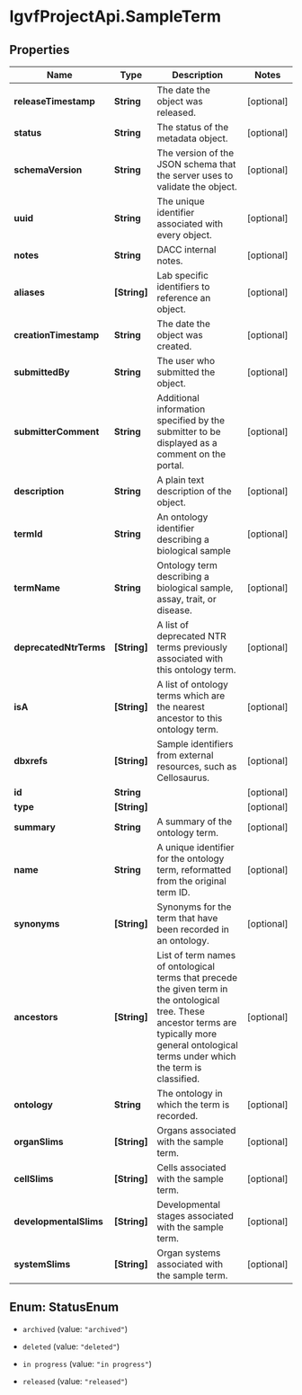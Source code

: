 # IgvfProjectApi.SampleTerm

## Properties

Name | Type | Description | Notes
------------ | ------------- | ------------- | -------------
**releaseTimestamp** | **String** | The date the object was released. | [optional] 
**status** | **String** | The status of the metadata object. | [optional] 
**schemaVersion** | **String** | The version of the JSON schema that the server uses to validate the object. | [optional] 
**uuid** | **String** | The unique identifier associated with every object. | [optional] 
**notes** | **String** | DACC internal notes. | [optional] 
**aliases** | **[String]** | Lab specific identifiers to reference an object. | [optional] 
**creationTimestamp** | **String** | The date the object was created. | [optional] 
**submittedBy** | **String** | The user who submitted the object. | [optional] 
**submitterComment** | **String** | Additional information specified by the submitter to be displayed as a comment on the portal. | [optional] 
**description** | **String** | A plain text description of the object. | [optional] 
**termId** | **String** | An ontology identifier describing a biological sample | [optional] 
**termName** | **String** | Ontology term describing a biological sample, assay, trait, or disease. | [optional] 
**deprecatedNtrTerms** | **[String]** | A list of deprecated NTR terms previously associated with this ontology term. | [optional] 
**isA** | **[String]** | A list of ontology terms which are the nearest ancestor to this ontology term. | [optional] 
**dbxrefs** | **[String]** | Sample identifiers from external resources, such as Cellosaurus. | [optional] 
**id** | **String** |  | [optional] 
**type** | **[String]** |  | [optional] 
**summary** | **String** | A summary of the ontology term. | [optional] 
**name** | **String** | A unique identifier for the ontology term, reformatted from the original term ID. | [optional] 
**synonyms** | **[String]** | Synonyms for the term that have been recorded in an ontology. | [optional] 
**ancestors** | **[String]** | List of term names of ontological terms that precede the given term in the ontological tree. These ancestor terms are typically more general ontological terms under which the term is classified. | [optional] 
**ontology** | **String** | The ontology in which the term is recorded. | [optional] 
**organSlims** | **[String]** | Organs associated with the sample term. | [optional] 
**cellSlims** | **[String]** | Cells associated with the sample term. | [optional] 
**developmentalSlims** | **[String]** | Developmental stages associated with the sample term. | [optional] 
**systemSlims** | **[String]** | Organ systems associated with the sample term. | [optional] 



## Enum: StatusEnum


* `archived` (value: `"archived"`)

* `deleted` (value: `"deleted"`)

* `in progress` (value: `"in progress"`)

* `released` (value: `"released"`)




